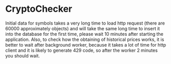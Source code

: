 # CryptoChecker

Initial data for symbols takes a very long time to load http request (there are 60000 approximately objects) and will take the same long time to insert it into the database for the first time, please wait 10 minutes after starting the application. Also, to check how the obtaining of historical prices works, it is better to wait after background worker, because it takes a lot of time for http client and it is likely to generate 429 code, so after the worker 2 minutes you should wait.